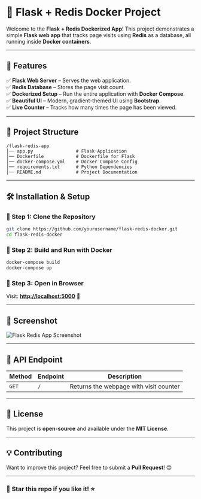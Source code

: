 # 🚀 Flask + Redis Docker Project

Welcome to the **Flask + Redis Dockerized App**! This project demonstrates a simple **Flask web app** that tracks page visits using **Redis** as a database, all running inside **Docker containers**.

---

## 📌 Features
✅ **Flask Web Server** – Serves the web application.  
✅ **Redis Database** – Stores the page visit count.  
✅ **Dockerized Setup** – Run the entire application with **Docker Compose**.  
✅ **Beautiful UI** – Modern, gradient-themed UI using **Bootstrap**.  
✅ **Live Counter** – Tracks how many times the page has been viewed.  

---

## 📂 Project Structure
```
/flask-redis-app
│── app.py                # Flask Application
│── Dockerfile            # Dockerfile for Flask
│── docker-compose.yml    # Docker Compose Config
│── requirements.txt      # Python Dependencies
│── README.md             # Project Documentation
```

---

## 🛠️ Installation & Setup

### 🔹 Step 1: Clone the Repository
```bash
git clone https://github.com/yourusername/flask-redis-docker.git
cd flask-redis-docker
```

### 🔹 Step 2: Build and Run with Docker
```bash
docker-compose build
docker-compose up
```

### 🔹 Step 3: Open in Browser
Visit: **[http://localhost:5000](http://localhost:5000)** 🎉

---

## 📸 Screenshot
![Flask Redis App Screenshot](https://via.placeholder.com/1200x600.png?text=Flask+Redis+App)

---

## 📝 API Endpoint
| Method | Endpoint | Description |
|--------|---------|-------------|
| `GET`  | `/`     | Returns the webpage with visit counter |

---

## 📜 License
This project is **open-source** and available under the **MIT License**.

---

## 💡 Contributing
Want to improve this project? Feel free to submit a **Pull Request**! 😊

---

### 🌟 **Star this repo if you like it!** ⭐

